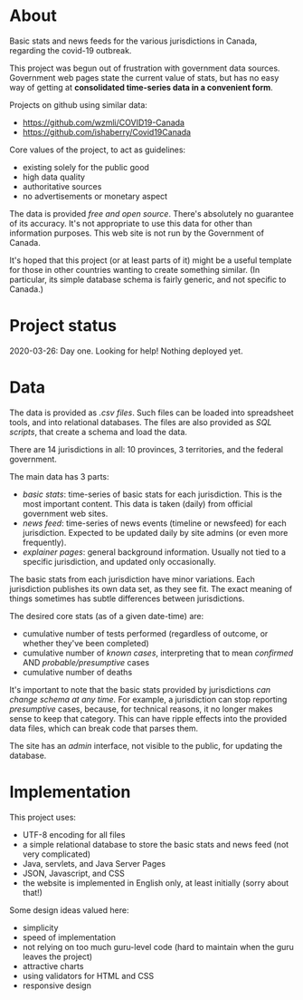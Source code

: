# About
Basic stats and news feeds for the various jurisdictions in Canada, regarding the covid-19 outbreak.

This project was begun out of frustration with government data sources.
Government web pages state the current value of stats, but has no easy way of getting at **consolidated time-series data in a convenient form**.

Projects on github using similar data:

 * https://github.com/wzmli/COVID19-Canada
 * https://github.com/ishaberry/Covid19Canada
 
Core values of the project, to act as guidelines:

* existing solely for the public good
* high data quality
* authoritative sources 
* no advertisements or monetary aspect

The data is provided *free and open source*.
There's absolutely no guarantee of its accuracy. 
It's not appropriate to use this data for other than information purposes.
This web site is not run by the Government of Canada.

It's hoped that this project (or at least parts of it) might be a useful template for those in other countries wanting to create something similar. 
(In particular, its simple database schema is fairly generic, and not specific to Canada.)

# Project status

2020-03-26: Day one. Looking for help! Nothing deployed yet.

# Data 

The data is provided as *.csv files*.
Such files can be loaded into spreadsheet tools, and into relational databases.
The files are also provided as *SQL scripts*, that create a schema and load the data.

There are 14 jurisdictions in all: 10 provinces, 3 territories, and the federal government.

The main data has 3 parts:

* *basic stats*: time-series of basic stats for each jurisdiction. This is the most important content.
  This data is taken (daily) from official government web sites.
* *news feed*: time-series of news events (timeline or newsfeed) for each jurisdiction. 
  Expected to be updated daily by site admins (or even more frequently).
* *explainer pages*: general background information. 
  Usually not tied to a specific jurisdiction, and updated only occasionally.

The basic stats from each jurisdiction have minor variations. 
Each jurisdiction publishes its own data set, as they see fit.
The exact meaning of things sometimes has subtle differences between jurisdictions.

The desired core stats (as of a given date-time) are:

* cumulative number of tests performed (regardless of outcome, or whether they've been completed)
* cumulative number of *known cases*, interpreting that to mean *confirmed* AND *probable/presumptive* cases
* cumulative number of deaths

It's important to note that the basic stats provided by jurisdictions *can change schema at any time.*
For example, a jurisdiction can stop reporting *presumptive* cases, because, for technical reasons, it no 
longer makes sense to keep that category. 
This can have ripple effects into the provided data files, which can break code that parses them.

The site has an *admin* interface, not visible to the public, for updating the database.

# Implementation 

This project uses:

* UTF-8 encoding for all files 
* a simple relational database to store the basic stats and news feed (not very complicated)
* Java, servlets, and Java Server Pages
* JSON, Javascript, and CSS 
* the website is implemented in English only, at least initially (sorry about that!)

Some design ideas valued here:

* simplicity
* speed of implementation
* not relying on too much guru-level code (hard to maintain when the guru leaves the project)
* attractive charts
* using validators for HTML and CSS
* responsive design
